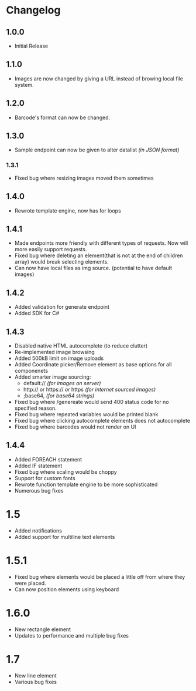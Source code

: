 # Changelog

## 1.0.0
* Initial Release

## 1.1.0
* Images are now changed by giving a URL instead of browing local file system.

## 1.2.0
* Barcode's format can now be changed.

## 1.3.0
* Sample endpoint can now be given to alter datalist *(in JSON format)*

### 1.3.1
* Fixed bug where resizing images moved them sometimes

## 1.4.0
* Rewrote template engine, now has for loops

## 1.4.1
* Made endpoints more friendly with different types of requests. Now will more easily support requests.
* Fixed bug where deleting an element(that is not at the end of children array) would break selecting elements.
* Can now have local files as img source. (potential to have default images)

## 1.4.2
* Added validation for generate endpoint
* Added SDK for C#

## 1.4.3
* Disabled native HTML autocomplete (to reduce clutter)
* Re-implemented image browsing
* Added 500kB limit on image uploads
* Added Coordinate picker/Remove element as base options for all componenets
* Added smarter image sourcing:
    * default:// *(for images on server)*
    * http:// or https:// *or* https *(for internet sourced images)*
    * ;base64, *(for base64 strings)*
* Fixed bug where /genereate would send 400 status code for no specified reason.
* Fixed bug where repeated variables would be printed blank
* Fixed bug where clicking autocomplete elements does not autocomplete
* Fixed bug where barcodes would not render on UI

## 1.4.4
* Added FOREACH statement
* Added IF statement
* Fixed bug where scaling would be choppy
* Support for custom fonts
* Rewrote function template engine to be more sophisticated
* Numerous bug fixes

# 1.5
* Added notifications
* Added support for multiline text elements

# 1.5.1
* Fixed bug where elements would be placed a little off from where they were placed.
* Can now position elements using keyboard

# 1.6.0
* New rectangle element
* Updates to performance and multiple bug fixes

# 1.7
* New line element
* Various bug fixes

